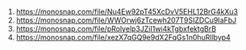 1. https://monosnap.com/file/Nu4Ew92pT45XcDvV5EHL12BrG4kXu3
2. https://monosnap.com/file/WWOrwj6zTcewh207T9SIZDCu9IaFbJ
3. https://monosnap.com/file/pRolyelp3JZiI1wi4kTgbxfektgBrB
4. https://monosnap.com/file/xezX7qGQ9e9dX2FqGs1n0huRllbyp4